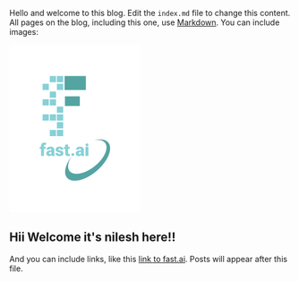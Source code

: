 Hello and welcome to this blog. Edit the `index.md` file to change this content. All pages on the blog, including this one, use [Markdown](https://guides.github.com/features/mastering-markdown/). You can include images:

![Image of fast.ai logo](images/logo.png)

## Hii Welcome it's nilesh here!!

And you can include links, like this [link to fast.ai](https://www.fast.ai). Posts will appear after this file. 
